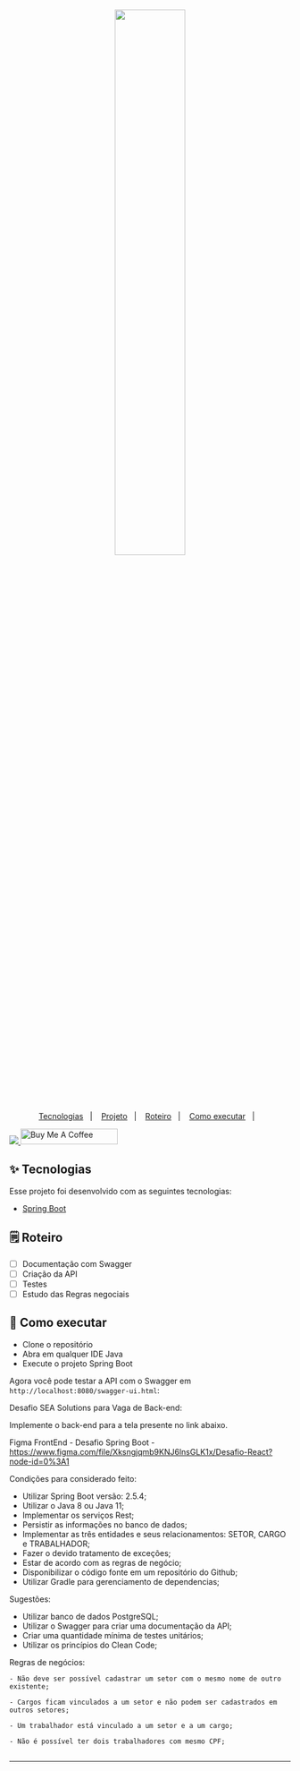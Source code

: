 <h1 align="center">
 <img src="https://media.licdn.com/dms/image/C4E0BAQE7S5qaLLiGyA/company-logo_200_200/0/1630634537644?e=2147483647&v=beta&t=oChSRm9ERSSMAUBs5aEf1iSt0s6gtS_-L5ropjKxm68" width="50%">
</h1>

<p align="center">
  <a href="#-tecnologias">Tecnologias</a>&nbsp;&nbsp;&nbsp;|&nbsp;&nbsp;&nbsp;
  <a href="#-projeto">Projeto</a>&nbsp;&nbsp;&nbsp;|&nbsp;&nbsp;&nbsp;
  <a href="#-solução">Roteiro</a>&nbsp;&nbsp;&nbsp;|&nbsp;&nbsp;&nbsp;
  <a href="#-como-executar">Como executar</a>&nbsp;&nbsp;&nbsp;|&nbsp;&nbsp;&nbsp;
</p>


<div align="left"> 
  <a href="https://www.linkedin.com/in/ze-ricardo/">
     <img src="https://img.shields.io/badge/LinkedIn-0077B5?style=for-the-badge&logo=linkedin&logoColor=white">
  </a>
    <a href="https://www.buymeacoffee.com/codeandmusic" target="_blank"><img src="https://cdn.buymeacoffee.com/buttons/default-orange.png" alt="Buy Me A Coffee" height="28" width="174"></a>

<br>

## ✨ Tecnologias

Esse projeto foi desenvolvido com as seguintes tecnologias:

- [Spring Boot](https://spring.io/projects/spring-boot)


## 🗒️ Roteiro

- [ ] Documentação com Swagger
- [ ] Criação da API
- [ ] Testes
- [ ] Estudo das Regras negociais

## 🚀 Como executar

- Clone o repositório
- Abra em qualquer IDE Java
- Execute o projeto Spring Boot

Agora você pode testar a API com o Swagger em `http://localhost:8080/swagger-ui.html`:

Desafio SEA Solutions para Vaga de Back-end:

Implemente o back-end para a tela presente no link abaixo.

Figma FrontEnd - Desafio Spring Boot - https://www.figma.com/file/Xksngjqmb9KNJ6lnsGLK1x/Desafio-React?node-id=0%3A1

Condições para considerado feito:

- Utilizar Spring Boot versão: 2.5.4;
- Utilizar o Java 8 ou Java 11;
- Implementar os serviços Rest;
- Persistir as informações no banco de dados;
- Implementar as três entidades e seus relacionamentos: SETOR, CARGO e TRABALHADOR;
- Fazer o devido tratamento de exceções;
- Estar de acordo com as regras de negócio;
- Disponibilizar o código fonte em um repositório do Github;
- Utilizar Gradle para gerenciamento de dependencias;

Sugestões:

- Utilizar banco de dados PostgreSQL;
- Utilizar o Swagger para criar uma documentação da API;
- Criar uma quantidade mínima de testes unitários;
- Utilizar os princípios do Clean Code;

Regras de negócios:

    - Não deve ser possível cadastrar um setor com o mesmo nome de outro existente;

    - Cargos ficam vinculados a um setor e não podem ser cadastrados em outros setores;

    - Um trabalhador está vinculado a um setor e a um cargo;

    - Não é possível ter dois trabalhadores com mesmo CPF;
```

```

---
